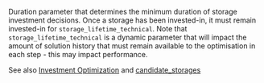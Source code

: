 Duration parameter that determines the minimum duration of storage investment decisions. Once a storage has been invested-in, it must remain invested-in for `storage_lifetime_technical`. Note that `storage_lifetime_technical` is a dynamic parameter that will impact the amount of solution history that must remain available to the optimisation in each step - this may impact performance.

See also [Investment Optimization](@ref) and [candidate\_storages](@ref)
